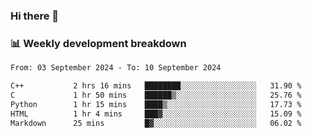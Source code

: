 ### Hi there 👋

### 📊 Weekly development breakdown
<!--START_SECTION:waka-->

```txt
From: 03 September 2024 - To: 10 September 2024

C++           2 hrs 16 mins   ████████░░░░░░░░░░░░░░░░░   31.90 %
C             1 hr 50 mins    ██████▒░░░░░░░░░░░░░░░░░░   25.76 %
Python        1 hr 15 mins    ████▒░░░░░░░░░░░░░░░░░░░░   17.73 %
HTML          1 hr 4 mins     ███▓░░░░░░░░░░░░░░░░░░░░░   15.09 %
Markdown      25 mins         █▓░░░░░░░░░░░░░░░░░░░░░░░   06.02 %
```

<!--END_SECTION:waka-->

